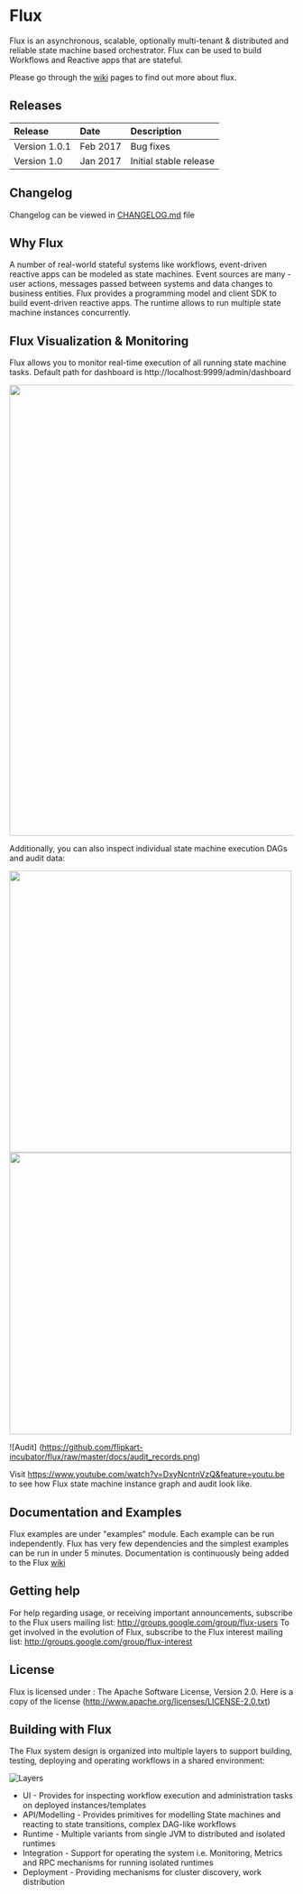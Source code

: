 # Flux
Flux is an asynchronous, scalable, optionally multi-tenant & distributed and reliable state machine based orchestrator. 
Flux can be used to build Workflows and Reactive apps that are stateful. 

Please go through the [wiki](https://github.com/flipkart-incubator/flux/wiki) pages to find out more about flux.

## Releases
| Release | Date | Description |
|:------------|:----------------|:------------|
| Version 1.0.1                    | Feb 2017      |  Bug fixes
| Version 1.0                      | Jan 2017      |  Initial stable release

## Changelog
Changelog can be viewed in [CHANGELOG.md](https://github.com/flipkart-incubator/flux/blob/master/CHANGELOG.md) file

## Why Flux
A number of real-world stateful systems like workflows, event-driven reactive apps can be modeled as state machines. Event sources are many - 
user actions, messages passed between systems and data changes to business entities. Flux provides a programming model and 
client SDK to build event-driven reactive apps. The runtime allows to run multiple state machine instances concurrently.

## Flux Visualization & Monitoring
Flux allows you to monitor real-time execution of all running state machine tasks. Default path for dashboard is http://localhost:9999/admin/dashboard

<img src="https://github.com/flipkart-incubator/flux/raw/master/docs/flux-cluster.png" width="800">

Additionally, you can also inspect individual state machine execution DAGs and audit data:

<img src="https://github.com/flipkart-incubator/flux/raw/master/docs/Flux-serial-workflow.png" width="500">

<img src="https://github.com/flipkart-incubator/flux/blob/master/docs/Flux-fork-join.png" width="500">

![Audit] (https://github.com/flipkart-incubator/flux/raw/master/docs/audit_records.png)

Visit https://www.youtube.com/watch?v=DxyNcntnVzQ&feature=youtu.be to see how Flux state machine instance graph and audit look like.

## Documentation and Examples
Flux examples are under "examples" module. Each example can be run independently. Flux has very few dependencies and the simplest
examples can be run in under 5 minutes.
Documentation is continuously being added to the Flux [wiki](https://github.com/flipkart-incubator/flux/wiki)

## Getting help
For help regarding usage, or receiving important announcements, subscribe to the Flux users mailing list: http://groups.google.com/group/flux-users
To get involved in the evolution of Flux, subscribe to the Flux interest mailing list: http://groups.google.com/group/flux-interest

## License
Flux is licensed under : The Apache Software License, Version 2.0. Here is a copy of the license (http://www.apache.org/licenses/LICENSE-2.0.txt)

## Building with Flux
The Flux system design is organized into multiple layers to support building, testing, deploying and operating workflows in a shared environment:

![Layers](https://github.com/flipkart-incubator/flux/raw/master/docs/flux-high-level.png) 

* UI - Provides for inspecting workflow execution and administration tasks on deployed instances/templates
* API/Modelling - Provides primitives for modelling State machines and reacting to state transitions, complex DAG-like workflows
* Runtime - Multiple variants from single JVM to distributed and isolated runtimes
* Integration - Support for operating the system i.e. Monitoring, Metrics and RPC mechanisms for running isolated runtimes
* Deployment - Providing mechanisms for cluster discovery, work distribution
